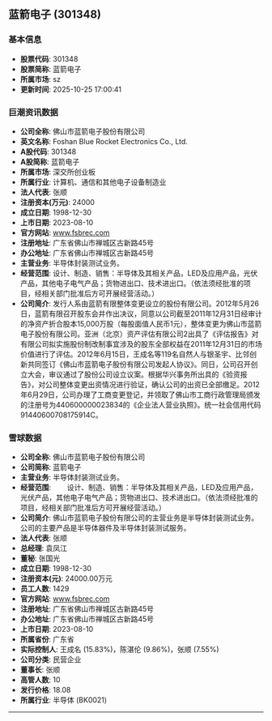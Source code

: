 ## 蓝箭电子 (301348)

### 基本信息

- **股票代码**: 301348
- **股票简称**: 蓝箭电子
- **所属市场**: sz
- **更新时间**: 2025-10-25 17:00:41

### 巨潮资讯数据

- **公司全称**: 佛山市蓝箭电子股份有限公司
- **英文名称**: Foshan Blue Rocket Electronics Co., Ltd.
- **A股代码**: 301348
- **A股简称**: 蓝箭电子
- **所属市场**: 深交所创业板
- **所属行业**: 计算机、通信和其他电子设备制造业
- **法人代表**: 张顺
- **注册资本(万元)**: 24000
- **成立日期**: 1998-12-30
- **上市日期**: 2023-08-10
- **官方网站**: www.fsbrec.com
- **注册地址**: 广东省佛山市禅城区古新路45号
- **办公地址**: 广东省佛山市禅城区古新路45号
- **主营业务**: 半导体封装测试业务。
- **经营范围**: 设计、制造、销售：半导体及其相关产品，LED及应用产品，光伏产品，其他电子电气产品；货物进出口、技术进出口。（依法须经批准的项目，经相关部门批准后方可开展经营活动。）
- **公司简介**: 发行人系由蓝箭有限整体变更设立的股份有限公司。2012年5月26日，蓝箭有限召开股东会并作出决议，同意以公司截至2011年12月31日经审计的净资产折合股本15,000万股（每股面值人民币1元），整体变更为佛山市蓝箭电子股份有限公司。亚洲（北京）资产评估有限公司2出具了《评估报告》对有限公司拟实施股份制改制事宜涉及的股东全部权益在2011年12月31日的市场价值进行了评估。2012年6月15日，王成名等119名自然人与银圣宇、比邻创新共同签订《佛山市蓝箭电子股份有限公司发起人协议》。同日，公司召开创立大会，审议通过了股份公司设立议案。根据华兴事务所出具的《验资报告》，对公司整体变更出资情况进行验证，确认公司的出资已全部缴足。2012年6月29日，公司办理了工商变更登记，并领取了佛山市工商行政管理局颁发的注册号为440600000023834的《企业法人营业执照》。统一社会信用代码91440600708175914C。

### 雪球数据

- **公司全称**: 佛山市蓝箭电子股份有限公司
- **公司简称**: 蓝箭电子
- **主营业务**: 半导体封装测试业务。
- **经营范围**: 　　设计、制造、销售：半导体及其相关产品，LED及应用产品，光伏产品，其他电子电气产品；货物进出口、技术进出口。（依法须经批准的项目，经相关部门批准后方可开展经营活动。）
- **公司简介**: 佛山市蓝箭电子股份有限公司的主营业务是半导体封装测试业务。公司的主要产品是半导体器件及半导体封装测试服务。
- **法人代表**: 张顺
- **总经理**: 袁凤江
- **董秘**: 张国光
- **成立日期**: 1998-12-30
- **注册资本(元)**: 24000.00万元
- **员工人数**: 1429
- **官方网站**: www.fsbrec.com
- **注册地址**: 广东省佛山市禅城区古新路45号
- **办公地址**: 广东省佛山市禅城区古新路45号
- **上市日期**: 2023-08-10
- **所属省份**: 广东省
- **实际控制人**: 王成名 (15.83%)，陈湛伦 (9.86%)，张顺 (7.55%)
- **公司分类**: 民营企业
- **董事长**: 张顺
- **高管人数**: 10
- **发行价格**: 18.08
- **所属行业**: 半导体 (BK0021)

---